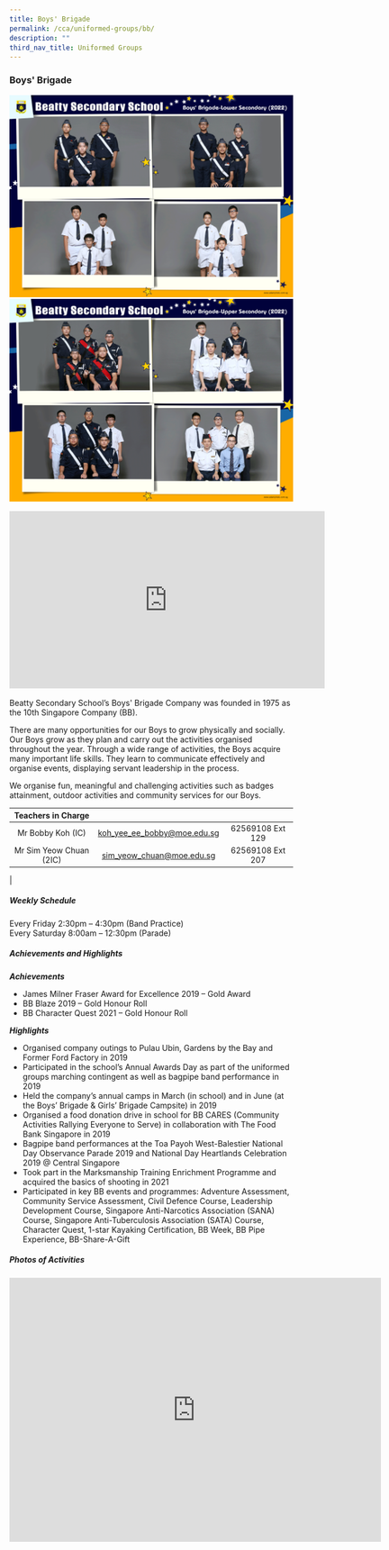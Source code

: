 ```yaml
---
title: Boys' Brigade
permalink: /cca/uniformed-groups/bb/
description: ""
third_nav_title: Uniformed Groups
---
```

### **Boys' Brigade**
![BB Lower Sec](/images/CCA%202022/boys'-brigade-lower-secondary.png)
<br>
![BB Upper Sec](/images/CCA%202022/boys'-brigade-upper-secondary.png)
		 
<iframe allowfullscreen="" allow="accelerometer; autoplay; clipboard-write; encrypted-media; gyroscope; picture-in-picture" frameborder="0" title="Beatty Secondary School - Boys' Brigade" src="https://www.youtube.com/embed/lfxALpY2TbU" height="315" width="560"></iframe>

Beatty Secondary School’s Boys' Brigade Company was founded in 1975 as the 10th Singapore Company (BB).

There are many opportunities for our Boys to grow physically and socially. Our Boys grow as they plan and carry out the activities organised throughout the year. Through a wide range of activities, the Boys acquire many important life skills. They learn to communicate effectively and organise events, displaying servant leadership in the process.

We organise fun, meaningful and challenging activities such as badges attainment, outdoor activities and community services for our Boys.

| Teachers in Charge |  |  |
|:---:|:---:|:---:|
| Mr Bobby Koh (IC) | [koh_yee_ee_bobby@moe.edu.sg](mailto:koh_yee_ee_bobby@moe.edu.sg) | 62569108 Ext 129 |
| Mr Sim Yeow Chuan (2IC) | [sim_yeow_chuan@moe.edu.sg](mailto:sim_yeow_chuan@moe.edu.sg) | 62569108 Ext 207 |
|

##### **Weekly Schedule**
Every Friday 2:30pm – 4:30pm (Band Practice)  <br>
Every Saturday 8:00am – 12:30pm (Parade)

##### **Achievements and Highlights**
**_Achievements_**
*   James Milner Fraser Award for Excellence 2019 – Gold Award
*   BB Blaze 2019 – Gold Honour Roll
*   BB Character Quest 2021 – Gold Honour Roll

**_Highlights_**
*   Organised company outings to Pulau Ubin, Gardens by the Bay and Former Ford Factory in 2019
*   Participated in the school’s Annual Awards Day as part of the uniformed groups marching contingent as well as bagpipe band performance in 2019
*   Held the company’s annual camps in March (in school) and in June (at the Boys’ Brigade &amp; Girls’ Brigade Campsite) in 2019
*   Organised a food donation drive in school for BB CARES (Community Activities Rallying Everyone to Serve) in collaboration with The Food Bank Singapore in 2019
*   Bagpipe band performances at the Toa Payoh West-Balestier National Day Observance Parade 2019 and National Day Heartlands Celebration 2019 @ Central Singapore
*   Took part in the Marksmanship Training Enrichment Programme and acquired the basics of shooting in 2021
*   Participated in key BB events and programmes: Adventure Assessment, Community Service Assessment, Civil Defence Course, Leadership Development Course, Singapore Anti-Narcotics Association (SANA) Course, Singapore Anti-Tuberculosis Association (SATA) Course, Character Quest, 1-star Kayaking Certification, BB Week, BB Pipe Experience, BB-Share-A-Gift

##### **Photos of Activities**

<iframe allowfullscreen="true" height="469" width="660" frameborder="0" src="https://docs.google.com/presentation/d/e/2PACX-1vSE5Pa0Okw1EmrAQBvWZcHKxZPz4GkbFe_0J-pwelWFPZ6qxIm5nFjtmbJ7HzDtxYhZgO8OT0BB36Cc/embed?start=false&amp;loop=false&amp;delayms=3000"></iframe>